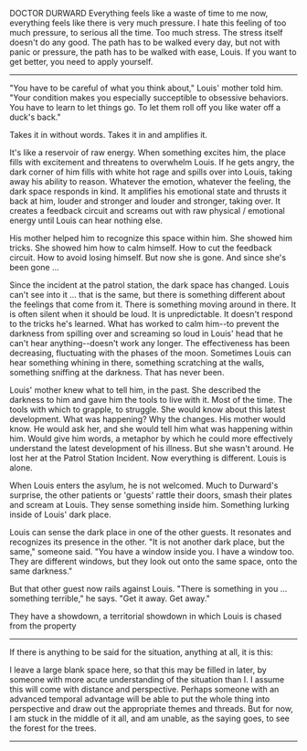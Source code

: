 DOCTOR DURWARD
Everything feels like a waste of time to me now, everything feels like there is very much pressure. I hate this feeling of too much pressure, to serious all the time. Too much stress. The stress itself doesn't do any good. The path has to be walked every day, but not with panic or pressure, the path has to be walked with ease, Louis. If you want to get better, you need to apply yourself.

---

"You have to be careful of what you think about," Louis' mother told him. "Your condition makes you especially succeptible to obsessive behaviors. You have to learn to let things go. To let them roll off you like water off a duck's back."

Takes it in without words. Takes it in and amplifies it. 

It's like a reservoir of raw energy. When something excites him, the place fills with excitement and threatens to overwhelm Louis. If he gets angry, the dark corner of him fills with white hot rage and spills over into Louis, taking away his ability to reason. Whatever the emotion, whatever the feeling, the dark space responds in kind. It amplifies his emotional state and thrusts it back at him, louder and stronger and louder and stronger, taking over. It creates a feedback circuit and screams out with raw physical / emotional energy until Louis can hear nothing else. 

His mother helped him to recognize this space within him. She showed him tricks. She showed him how to calm himself. How to cut the feedback circuit. How to avoid losing himself. But now she is gone. And since she's been gone ...

Since the incident at the patrol station, the dark space has changed. Louis can't see into it ... that is the same, but there is something different about the feelings that come from it. There is something moving around in there. It is often silent when it should be loud. It is unpredictable. It doesn't respond to the tricks he's learned. What has worked to calm him--to prevent the darkness from spilling over and screaming so loud in Louis' head that he can't hear anything--doesn't work any longer. The effectiveness has been decreasing, fluctuating with the phases of the moon. Sometimes Louis can hear something whining in there, something scratching at the walls, something sniffing at the darkness. That has never been. 

Louis' mother knew what to tell him, in the past. She described the darkness to him and gave him the tools to live with it. Most of the time. The tools with which to grapple, to struggle. She would know about this latest development. What was happening? Why the changes. His mother would know. He would ask her, and she would tell him what was happening within him. Would give him words, a metaphor by which he could more effectively understand the latest development of his illness. But she wasn't around. He lost her at the Patrol Station Incident. Now everything is different. Louis is alone. 

When Louis enters the asylum, he is not welcomed. Much to Durward's surprise, the other patients or 'guests' rattle their doors, smash their plates and scream at Louis. They sense something inside him. Something lurking inside of Louis' dark place.

Louis can sense the dark place in one of the other guests. It resonates and recognizes its presence in the other. "It is not another dark place, but the same," someone said. "You have a window inside you. I have a window too. They are different windows, but they look out onto the same space, onto the same darkness."

But that other guest now rails against Louis. "There is something in you ... something terrible," he says. "Get it away. Get away."

They have a showdown, a territorial showdown in which Louis is chased from the property

---

If there is anything to be said for the situation, anything at all, it is this:

I leave a large blank space here, so that this may be filled in later, by someone with more acute understanding of the situation than I. I assume this will come with distance and perspective. Perhaps someone with an advanced temporal advantage will be able to put the whole thing into perspective and draw out the appropriate themes and threads. But for now, I am stuck in the middle of it all, and am unable, as the saying goes, to see the forest for the trees. 

---
